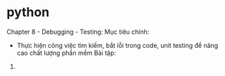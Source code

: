 # python
Chapter 8 - Debugging - Testing:
Mục tiêu chính:
- Thực hiện công việc tìm kiếm, bắt lỗi trong code, unit testing để nâng cao chất lượng phần mềm 
Bài tập:
1. 
